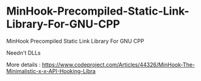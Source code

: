 # MinHook-Precompiled-Static-Link-Library-For-GNU-CPP
MinHook Precompiled Static Link Library For GNU CPP

Needn't DLLs

More details : <https://www.codeproject.com/Articles/44326/MinHook-The-Minimalistic-x-x-API-Hooking-Libra>
